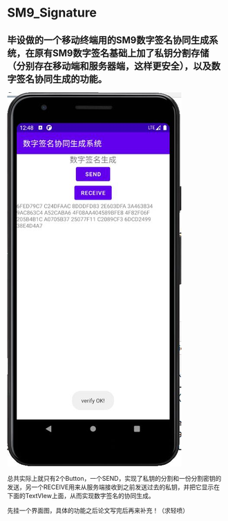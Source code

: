 # SM9_Signature
毕设做的一个移动终端用的SM9数字签名协同生成系统，在原有SM9数字签名基础上加了私钥分割存储（分别存在移动端和服务器端，这样更安全），以及数字签名协同生成的功能。
------

![界面图](https://github.com/Ziyou-os/SM9_Signature/blob/master/View.jpg)

总共实际上就只有2个Button，一个SEND，实现了私钥的分割和一份分割密钥的发送，另一个RECEIVE用来从服务端接收到之前发送过去的私钥，并把它显示在下面的TextVIew上面，从而实现数字签名的协同生成。

先挂一个界面图，具体的功能之后论文写完后再来补充！（求轻喷）
